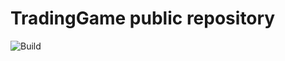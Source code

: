 # TradingGame public repository


![Build](https://github.com/VaidasRuskys/TradingGame/workflows/Build/badge.svg)
